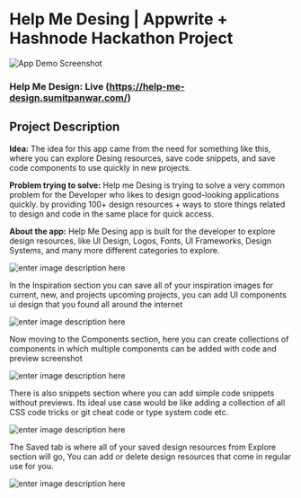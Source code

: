 # Help Me Desing | Appwrite + Hashnode Hackathon Project
![App Demo Screenshot](https://github.com/sumit-coder/help-me-design/assets/55745378/320bebe1-0f07-47e3-8e15-c57c72e919ab)



### Help Me Design: Live (https://help-me-design.sumitpanwar.com/)

## Project Description

**Idea:** The idea for this app came from the need for something like this, where you can explore Desing resources, save code snippets, and save code components to use quickly in new projects.

**Problem trying to solve:** Help me Desing is trying to solve a very common problem for the Developer who likes to design good-looking applications quickly. by providing 100+ design resources + ways to store things related to design and code in the same place for quick access.

**About the app:** Help Me Desing app is built for the developer to explore design resources, like UI Design, Logos, Fonts, UI Frameworks, Design Systems, and many more different categories to explore.

![enter image description here](https://cdn.hashnode.com/res/hashnode/image/upload/v1686664203397/c2cd7b9c-103d-49b8-b2f2-597d348eac15.png?auto=compress,format&format=webp)

In the Inspiration section you can save all of your inspiration images for current, new, and projects upcoming projects, you can add UI components ui design that you found all around the internet

![enter image description here](https://cdn.hashnode.com/res/hashnode/image/upload/v1686664422523/04f6a540-f292-42c0-bd0c-d906a0b1e6d4.png?auto=compress,format&format=webp)

Now moving to the Components section, here you can create collections of components in which multiple components can be added with code and preview screenshot

![enter image description here](https://cdn.hashnode.com/res/hashnode/image/upload/v1686666012911/f927a620-62fe-4ee9-9877-26bcca9c0fd4.png?auto=compress,format&format=webp)

There is also snippets section where you can add simple code snippets without previews. Its ideal use case would be like adding a collection of all CSS code tricks or git cheat code or type system code etc.

![enter image description here](https://cdn.hashnode.com/res/hashnode/image/upload/v1686666370297/efffffbd-643e-4c01-b681-b379b0aba77b.png?auto=compress,format&format=webp)

The Saved tab is where all of your saved design resources from Explore section will go, You can add or delete design resources that come in regular use for you.

![enter image description here](https://cdn.hashnode.com/res/hashnode/image/upload/v1686760819306/3d7bdc48-206f-455e-a93d-711d1027b69c.png?auto=compress,format&format=webp)




